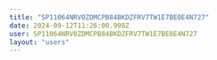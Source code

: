 ```yaml
---
title: "SP11064NRV0ZDMCPB84BKDZFRV7TW1E7BE0E4N727"
date: 2024-09-12T11:26:00.998Z
user: SP11064NRV0ZDMCPB84BKDZFRV7TW1E7BE0E4N727
layout: "users"
---
```

    